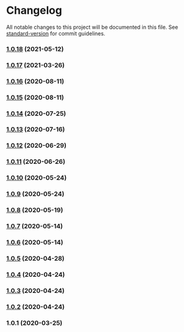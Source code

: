 # Changelog

All notable changes to this project will be documented in this file. See [standard-version](https://github.com/conventional-changelog/standard-version) for commit guidelines.

### [1.0.18](https://github.com/lendroidproject/Rightshare-js/compare/v1.0.17...v1.0.18) (2021-05-12)

### [1.0.17](https://github.com/lendroidproject/Rightshare-js/compare/v1.0.16...v1.0.17) (2021-03-26)



### [1.0.16](https://github.com/lendroidproject/Rightshare-js/compare/v1.0.15...v1.0.16) (2020-08-11)



### [1.0.15](https://github.com/lendroidproject/Rightshare-js/compare/v1.0.14...v1.0.15) (2020-08-11)



### [1.0.14](https://github.com/lendroidproject/Rightshare-js/compare/v1.0.13...v1.0.14) (2020-07-25)



### [1.0.13](https://github.com/lendroidproject/Rightshare-js/compare/v1.0.12...v1.0.13) (2020-07-16)



### [1.0.12](https://github.com/lendroidproject/Rightshare-js/compare/v1.0.11...v1.0.12) (2020-06-29)



### [1.0.11](https://github.com/lendroidproject/Rightshare-js/compare/v1.0.10...v1.0.11) (2020-06-26)



### [1.0.10](https://github.com/lendroidproject/Rightshare-js/compare/v1.0.9...v1.0.10) (2020-05-24)



### [1.0.9](https://github.com/lendroidproject/Rightshare-js/compare/v1.0.8...v1.0.9) (2020-05-24)



### [1.0.8](https://github.com/lendroidproject/Rightshare-js/compare/v1.0.7...v1.0.8) (2020-05-19)



### [1.0.7](https://github.com/lendroidproject/Rightshare-js/compare/v1.0.6...v1.0.7) (2020-05-14)



### [1.0.6](https://github.com/lendroidproject/Rightshare-js/compare/v1.0.5...v1.0.6) (2020-05-14)



### [1.0.5](https://github.com/lendroidproject/Rightshare-js/compare/v1.0.4...v1.0.5) (2020-04-28)



### [1.0.4](https://github.com/lendroidproject/Rightshare-js/compare/v1.0.3...v1.0.4) (2020-04-24)



### [1.0.3](https://github.com/lendroidproject/Rightshare-js/compare/v1.0.2...v1.0.3) (2020-04-24)



### [1.0.2](https://github.com/lendroidproject/Rightshare-js/compare/v1.0.1...v1.0.2) (2020-04-24)



### 1.0.1 (2020-03-25)
